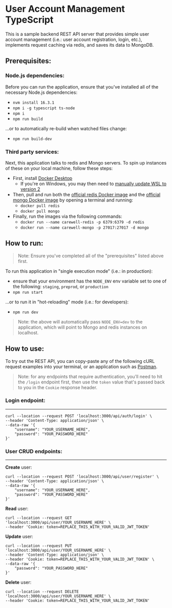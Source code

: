 # **User Account Management TypeScript**

This is a sample backend REST API server that provides simple user account management (i.e.: user account registration, login, etc.), implements request caching via redis, and saves its data to MongoDB.

## **Prerequisites:**

### Node.js dependencies:

Before you can run the application, ensure that you've installed all of the necessary Node.js dependencies:

- `nvm install 16.3.1`
- `npm i -g typescript ts-node`
- `npm i`
- `npm run build`

...or to automatically re-build when watched files change:

- `npm run build-dev`

### Third party services:

Next, this application talks to redis and Mongo servers. To spin up instances of these on your local machine, follow these steps:

- First, install [Docker Desktop](https://www.docker.com/products/docker-desktop)
  - If you're on Windows, you may then need to [manually update WSL to version 2](https://docs.microsoft.com/en-us/windows/wsl/install-manual#step-4---download-the-linux-kernel-update-package)
- Then, pull and run both the [official redis Docker image](https://hub.docker.com/_/redis) and the [official mongo Docker image](https://hub.docker.com/_/mongo) by opening a terminal and running:
  - `docker pull redis`
  - `docker pull mongo`
- Finally, run the images via the following commands:
  - `docker run --name carewell-redis -p 6379:6379 -d redis`
  - `docker run --name carewell-mongo -p 27017:27017 -d mongo`

## **How to run:**

> Note: Ensure you've completed all of the "prerequisites" listed above first.

To run this application in "single execution mode" (i.e.: in production):

- ensure that your environment has the `NODE_ENV` env variable set to one of the following: `staging`, `preprod`, or `production`
- `npm run start`

...or to run it in "hot-reloading" mode (i.e.: for developers):

- `npm run dev`

> Note: the above will automatically pass `NODE_ENV=dev` to the application, which will point to Mongo and redis instances on localhost.

## **How to use:**

To try out the REST API, you can copy-paste any of the following cURL request examples into your terminal, or an application such as [Postman](https://www.postman.com/).

>Note: for any endpoints that require authentication, you'll need to hit the `/login` endpoint first, then use the `token` value that's passed back to you in the `Cookie` response header.

### Login endpoint:
________________

```
curl --location --request POST 'localhost:3000/api/auth/login' \
--header 'Content-Type: application/json' \
--data-raw '{
    "username": "YOUR_USERNAME_HERE",
    "password": "YOUR_PASSWORD_HERE"
}'
```

### User CRUD endpoints:
________________

**Create** user:

```
curl --location --request POST 'localhost:3000/api/user/register' \
--header 'Content-Type: application/json' \
--data-raw '{
    "username": "YOUR_USERNAME_HERE",
    "password": "YOUR_PASSWORD_HERE"
}'
```

**Read** user:

```
curl --location --request GET 'localhost:3000/api/user/YOUR_USERNAME_HERE' \
--header 'Cookie: token=REPLACE_THIS_WITH_YOUR_VALID_JWT_TOKEN'
```

**Update** user:

```
curl --location --request PUT 'localhost:3000/api/user/YOUR_USERNAME_HERE' \
--header 'Content-Type: application/json' \
--header 'Cookie: token=REPLACE_THIS_WITH_YOUR_VALID_JWT_TOKEN' \
--data-raw '{
    "password": "YOUR_PASSWORD_HERE"
}'
```

**Delete** user:

```
curl --location --request DELETE 'localhost:3000/api/user/YOUR_USERNAME_HERE' \
--header 'Cookie: token=REPLACE_THIS_WITH_YOUR_VALID_JWT_TOKEN'
```
